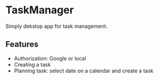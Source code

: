 <h1>TaskManager</h1>
<p>Simply dekstop app for task management.</p>
<h2>Features</h2>
<ul>
  <li>Authorization: Google or local</li>
  <li>Creating a task</li>
  <li>Planning task: select date on a calendar and create a task</li>
</ul>
